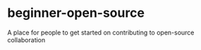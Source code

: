 # beginner-open-source
A place for people to get started on contributing to open-source collaboration 
